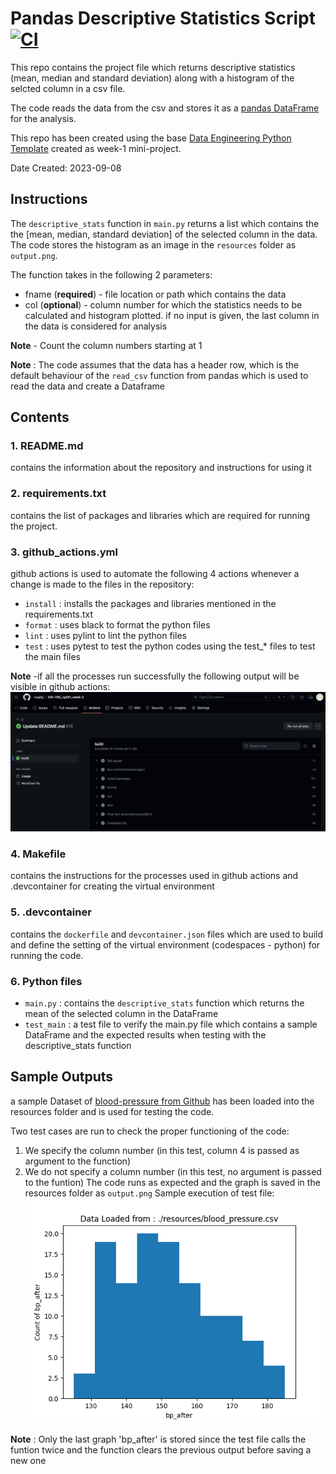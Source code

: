 # Pandas Descriptive Statistics Script [![CI](https://github.com/nogibjj/IDS-706_rg361_week-2/actions/workflows/github_actions.yml/badge.svg)](https://github.com/nogibjj/IDS-706_rg361_week-2/actions/workflows/github_actions.yml)

This repo contains the project file which returns descriptive statistics (mean, median and standard deviation) along with a histogram of the selcted column in a csv file. 

The code reads the data from the csv and stores it as a [pandas DataFrame](https://pandas.pydata.org/docs/reference/api/pandas.DataFrame.html) for the analysis.

This repo has been created using the base [Data Engineering Python Template](https://github.com/revanth7667/Duke_IDS_706-DE) created as week-1 mini-project.

Date Created: 2023-09-08

## Instructions
The ``descriptive_stats`` function in ``main.py`` returns a list which contains the the [mean, median, standard deviation] of the selected column in the data. The code stores the histogram as an image in the ``resources`` folder as ``output.png``.

The function takes in the following 2 parameters:
   - fname (**required**) -  file location or path which contains the data
   - col (**optional**) - column number for which the statistics needs to be calculated and histogram plotted. if no input is given, the last column in the data is considered for analysis

   **Note** - Count the column numbers starting at 1
   
   **Note** : The code assumes that the data has a header row, which is the default behaviour of the ``read_csv`` function from pandas which is used to read the data and create a Dataframe 

   
## Contents
### 1. README.md
   contains the information about the repository and instructions for using it
### 2. requirements.txt
   contains the list of packages and libraries which are required for running the project. 
   
### 3. github_actions.yml
   github actions is used to automate the following 4 actions whenever a change is made to the files in the repository:
   - ``install`` : installs the packages and libraries mentioned in the requirements.txt
   - ``format`` : uses black to format the python files
   - ``lint`` : uses pylint to lint the python files
   - ``test`` : uses pytest to test the python codes using the test_* files to test the main files
     
   **Note** -if all the processes run successfully the following output will be visible in github actions:
   ![Success Build](https://github.com/nogibjj/IDS-706_rg361_week-2/blob/b3ef720f0fd41803c4306ef34420e419f4d58d99/resources/success_build_week2.png)
   
### 4. Makefile
   contains the instructions for the processes used in github actions and .devcontainer for creating the virtual environment
### 5. .devcontainer
   contains the ``dockerfile`` and ``devcontainer.json`` files which are used to build and define the setting of the virtual environment (codespaces - python) for running the code.
### 6. Python files
   - ``main.py`` : contains the ``descriptive_stats`` function which returns the mean of the selected column in the DataFrame
   - ``test_main`` : a test file to verify the main.py file which contains a sample DataFrame and the expected results when testing with the  descriptive_stats function

## Sample Outputs
   a sample Dataset of [blood-pressure from Github](https://github.com/Opensourcefordatascience/Data-sets/blob/master/blood_pressure.csv) has been loaded into the resources folder and is used for testing the code.

   Two test cases are run to check the proper functioning of the code:
   1. We specify the column number (in this test, column 4 is passed as argument to the function)
   2. We do not specify a column number (in this test, no argument is passed to the funtion)
   The code runs as expected and the graph is saved in the resources folder as ``output.png``
      Sample execution of test file:
![test_output](https://github.com/nogibjj/IDS-706_rg361_week-2/blob/b42dfb7ef0450dc0a6b1bcb5cb07fb771497ac29/resources/output.png)

**Note** : Only the last graph 'bp_after' is stored since the test file calls the funtion twice and the function clears the previous output before saving a new one
